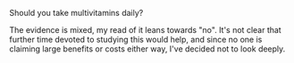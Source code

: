 Should you take multivitamins daily?

The evidence is mixed, my read of it leans towards "no". It's not clear that further time devoted to studying this would help, and since no one is claiming large benefits or costs either way, I've decided not to look deeply.


